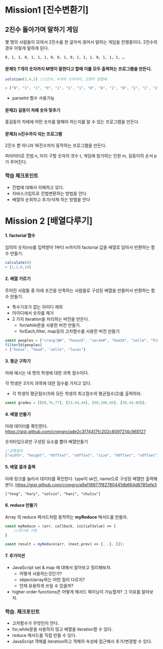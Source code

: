 # Mission1 [진수변환기]

## 2진수 돌아가며 말하기 게임

몇 명의 사람들이 모여서 2진수를 한 글자씩 끊어서 말하는 게임을 진행중이다.
2진수의 경우 이렇게 말하게 된다.

```
0, 1, 1, 0, 1, 1, 1, 0, 0, 1, 0, 1, 1, 1, 0, 1, 1, 1, …
```

#### 문제1) T개의 숫자까지 M명이 말한다고 할때 이를 모두 출력하는 프로그램을 만든다.

```javascript
solution(2,4,2) //2진수, 4개의 숫자까지, 2명이 말할때

> ["0", "1", "1", "0", "1", "1", "1", "0", "0", "1", "0", "1", "1", "1", "0", "1", "1", "1"]
```

- parseInt 함수 사용가능

#### 문제2) 길동이 차례 숫자 맞추기

홍길동의 차례에 어떤 숫자를 말해야 하는지를 알 수 있는 프로그램을 만든다.

#### 문제3) n진수까지 되는 프로그램

2진수 뿐 아니라 16진수까지 동작하는 프로그램을 만든다.

파라미터로 진법 n, 미리 구할 숫자의 갯수 t, 게임에 참가하는 인원 m, 길동이의 순서 p 가 주어진다.

### 학습 체크포인트

- 진법에 대해서 이해하고 있다.
- 자바스크립트로 진법변환하는 방법을 안다.
- 배열의 순회하고 추가/삭제 하는 방법을 안다





# Mission 2 [배열다루기]

#### 1. factorial 함수

임의의 숫자(m)를 입력받아 1부터 m까지의 factorial 값을 배열로 담아서 반환하는 함수 만들기.

```javascript
calculate(4)
> [1,2,6,24]
```

#### 2. 배열 거르기

주어진 사람들 중 아래 조건을 만족하는 사람들로 구성된 배열을 만들어서 반환하는 함수 만들기.

- 특수기호가 없는 아이디 제외
- 아이디에서 숫자를 제거
- 2 가지 iteration을 처리하는 버전을 만든다.
  - for/while문을 사용한 버전 만들기.
  - forEach,filter, map등의 고차함수를 사용한 버전 만들기

```javascript
const peoples = ["crong!@#", "honux5", "sarah#", "hea3d", "zello", "5lucas"];
filterId(peoples)
> ["honux", "head", "zello", "lucas"]
```

#### 3. 평균 구하기

아래 예시는 네 명의 학생에 대한 과목 점수이다.

각 학생은 3가지 과목에 대한 점수를 가지고 있다.

- 각 학생의 평균점수(1)와 모든 학생의 최고점수의 평균점수(2)를 출력하라.

```javascript
const grades = [[88,76,77], [33,44,44], [90,100,94], [30,44,98]];
```

#### 4. 배열 만들기

아래 데이터를 확인한다.
https://gist.github.com/crongro/ade2c3f74417fc202c8097214c965f27

숫자타입으로만 구성된 요소를 뽑아 배열만들기

```javascript
//실행결과
["width", "height", "hOffset", "vOffset", "size", "hOffset", "vOffset"]
```

#### 5. 배열 결과 출력

아래 링크를 눌러서 데이터를 확인한다.
type이 sk인, name으로 구성된 배열만 출력해본다.
https://gist.github.com/crongro/a9a118977f82780441db664d6785efe3

```
["Yong", "hary", "solvin", "hani", "chulsu"]
```

#### 6. reduce 만들기

Array 의 reduce 메서드처럼 동작하는 **myReduce** 메서드를 만들자.

```javascript
const myReduce = (arr, callback, initialValue) => {
    //여기에 구현
}

const result = myReduce(arr, (next,prev) => {...}, []);
```

#### 7. 추가미션

- JavaScript set & map 에 대해서 알아보고 정리해보자.
  - 어떻게 사용하는것인가?
  - object/array와는 어떤 점이 다르지?
  - 언제 유용하게 쓰일 수 있을까?
- higher order functions은 어떻게 메서드 체이닝이 가능할까? 그 이유를 알아보자.



### 학습. 체크포인트

- 고차함수가 무엇인지 안다.
- for,while문을 사용하지 않고 배열을 iteration할 수 있다.
- reduce 메서드를 직접 만들 수 있다.
- JavaScript 객체를 iteration하고 객체의 속성에 접근해서 추가/변경할 수 있다.




